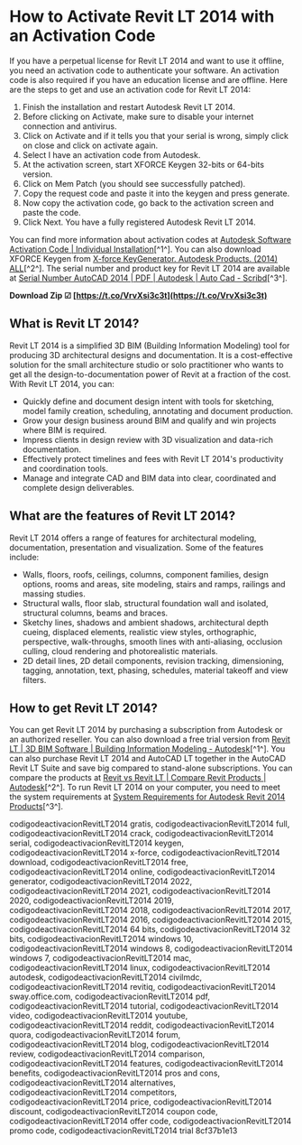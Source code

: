 
 
# How to Activate Revit LT 2014 with an Activation Code
 
If you have a perpetual license for Revit LT 2014 and want to use it offline, you need an activation code to authenticate your software. An activation code is also required if you have an education license and are offline. Here are the steps to get and use an activation code for Revit LT 2014:
 
1. Finish the installation and restart Autodesk Revit LT 2014.
2. Before clicking on Activate, make sure to disable your internet connection and antivirus.
3. Click on Activate and if it tells you that your serial is wrong, simply click on close and click on activate again.
4. Select I have an activation code from Autodesk.
5. At the activation screen, start XFORCE Keygen 32-bits or 64-bits version.
6. Click on Mem Patch (you should see successfully patched).
7. Copy the request code and paste it into the keygen and press generate.
8. Now copy the activation code, go back to the activation screen and paste the code.
9. Click Next. You have a fully registered Autodesk Revit LT 2014.

You can find more information about activation codes at [Autodesk Software Activation Code | Individual Installation](https://www.autodesk.com/support/download-install/individuals/product-key/determine-whether-you-need-an-activation-code)[^1^]. You can also download XFORCE Keygen from [X-force KeyGenerator. Autodesk Products. (2014) ALL](https://civilmdc.com/2020/03/10/x-force-keygenerator-autodesk-products-2014-all/)[^2^]. The serial number and product key for Revit LT 2014 are available at [Serial Number AutoCAD 2014 | PDF | Autodesk | Auto Cad - Scribd](https://www.scribd.com/document/326602858/Serial-Number-AutoCAD-2014)[^3^].
 
**Download Zip ☑ [https://t.co/VrvXsi3c3t](https://t.co/VrvXsi3c3t)**


  
## What is Revit LT 2014?
 
Revit LT 2014 is a simplified 3D BIM (Building Information Modeling) tool for producing 3D architectural designs and documentation. It is a cost-effective solution for the small architecture studio or solo practitioner who wants to get all the design-to-documentation power of Revit at a fraction of the cost. With Revit LT 2014, you can:

- Quickly define and document design intent with tools for sketching, model family creation, scheduling, annotating and document production.
- Grow your design business around BIM and qualify and win projects where BIM is required.
- Impress clients in design review with 3D visualization and data-rich documentation.
- Effectively protect timelines and fees with Revit LT 2014's productivity and coordination tools.
- Manage and integrate CAD and BIM data into clear, coordinated and complete design deliverables.

## What are the features of Revit LT 2014?
 
Revit LT 2014 offers a range of features for architectural modeling, documentation, presentation and visualization. Some of the features include:

- Walls, floors, roofs, ceilings, columns, component families, design options, rooms and areas, site modeling, stairs and ramps, railings and massing studies.
- Structural walls, floor slab, structural foundation wall and isolated, structural columns, beams and braces.
- Sketchy lines, shadows and ambient shadows, architectural depth cueing, displaced elements, realistic view styles, orthographic, perspective, walk-throughs, smooth lines with anti-aliasing, occlusion culling, cloud rendering and photorealistic materials.
- 2D detail lines, 2D detail components, revision tracking, dimensioning, tagging, annotation, text, phasing, schedules, material takeoff and view filters.

## How to get Revit LT 2014?
 
You can get Revit LT 2014 by purchasing a subscription from Autodesk or an authorized reseller. You can also download a free trial version from [Revit LT | 3D BIM Software | Building Information Modeling - Autodesk](https://www.autodesk.co.uk/products/revit-lt/overview)[^1^]. You can also purchase Revit LT 2014 and AutoCAD LT together in the AutoCAD Revit LT Suite and save big compared to stand-alone subscriptions. You can compare the products at [Revit vs Revit LT | Compare Revit Products | Autodesk](https://www.autodesk.com/products/revit/compare)[^2^]. To run Revit LT 2014 on your computer, you need to meet the system requirements at [System Requirements for Autodesk Revit 2014 Products](https://www.autodesk.com/support/technical/article/caas/sfdcarticles/sfdcarticles/System-Requirements-for-Autodesk-Revit-2014-Products.html)[^3^].
 
codigodeactivacionRevitLT2014 gratis,  codigodeactivacionRevitLT2014 full,  codigodeactivacionRevitLT2014 crack,  codigodeactivacionRevitLT2014 serial,  codigodeactivacionRevitLT2014 keygen,  codigodeactivacionRevitLT2014 x-force,  codigodeactivacionRevitLT2014 download,  codigodeactivacionRevitLT2014 free,  codigodeactivacionRevitLT2014 online,  codigodeactivacionRevitLT2014 generator,  codigodeactivacionRevitLT2014 2022,  codigodeactivacionRevitLT2014 2021,  codigodeactivacionRevitLT2014 2020,  codigodeactivacionRevitLT2014 2019,  codigodeactivacionRevitLT2014 2018,  codigodeactivacionRevitLT2014 2017,  codigodeactivacionRevitLT2014 2016,  codigodeactivacionRevitLT2014 2015,  codigodeactivacionRevitLT2014 64 bits,  codigodeactivacionRevitLT2014 32 bits,  codigodeactivacionRevitLT2014 windows 10,  codigodeactivacionRevitLT2014 windows 8,  codigodeactivacionRevitLT2014 windows 7,  codigodeactivacionRevitLT2014 mac,  codigodeactivacionRevitLT2014 linux,  codigodeactivacionRevitLT2014 autodesk,  codigodeactivacionRevitLT2014 civilmdc,  codigodeactivacionRevitLT2014 revitiq,  codigodeactivacionRevitLT2014 sway.office.com,  codigodeactivacionRevitLT2014 pdf,  codigodeactivacionRevitLT2014 tutorial,  codigodeactivacionRevitLT2014 video,  codigodeactivacionRevitLT2014 youtube,  codigodeactivacionRevitLT2014 reddit,  codigodeactivacionRevitLT2014 quora,  codigodeactivacionRevitLT2014 forum,  codigodeactivacionRevitLT2014 blog,  codigodeactivacionRevitLT2014 review,  codigodeactivacionRevitLT2014 comparison,  codigodeactivacionRevitLT2014 features,  codigodeactivacionRevitLT2014 benefits,  codigodeactivacionRevitLT2014 pros and cons,  codigodeactivacionRevitLT2014 alternatives,  codigodeactivacionRevitLT2014 competitors,  codigodeactivacionRevitLT2014 price,  codigodeactivacionRevitLT2014 discount,  codigodeactivacionRevitLT2014 coupon code,  codigodeactivacionRevitLT2014 offer code,  codigodeactivacionRevitLT2014 promo code,  codigodeactivacionRevitLT2014 trial
 8cf37b1e13
 
